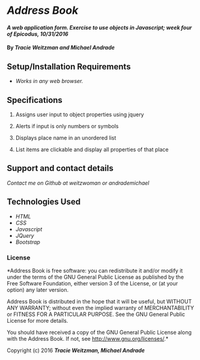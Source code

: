 # _Address Book_

#### _A web application form. Exercise to use objects in Javascript; week four of Epicodus, 10/31/2016_

#### By _**Tracie Weitzman and Michael Andrade**_

## Setup/Installation Requirements

* _Works in any web browser._

## Specifications

1. Assigns user input to object properties using jquery

2. Alerts if input is only numbers or symbols

3. Displays place name in an unordered list

4. List items are clickable and display all properties of that place

## Support and contact details

_Contact me on Github at weitzwoman or andrademichael_

## Technologies Used

* _HTML_
* _CSS_
* _Javascript_
* _JQuery_
* _Bootstrap_

### License

*Address Book is free software: you can redistribute it and/or modify
it under the terms of the GNU General Public License as published by
the Free Software Foundation, either version 3 of the License, or
(at your option) any later version.

Address Book is distributed in the hope that it will be useful,
but WITHOUT ANY WARRANTY; without even the implied warranty of
MERCHANTABILITY or FITNESS FOR A PARTICULAR PURPOSE. See the
GNU General Public License for more details.

You should have received a copy of the GNU General Public License
along with the Address Book. If not, see <http://www.gnu.org/licenses/>.*

Copyright (c) 2016 **_Tracie Weitzman, Michael Andrade_**
